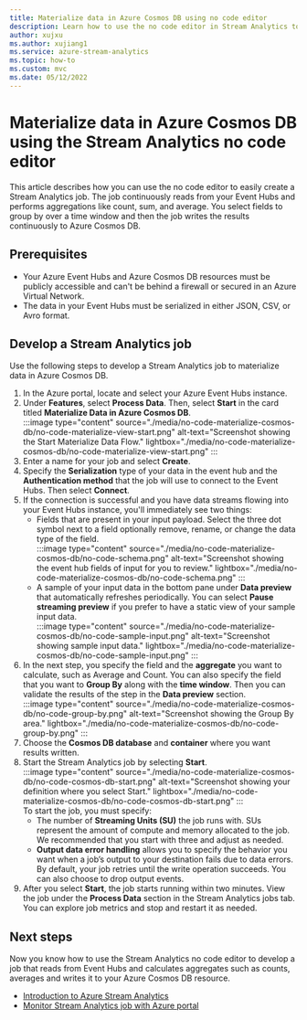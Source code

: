 ```yaml
---
title: Materialize data in Azure Cosmos DB using no code editor
description: Learn how to use the no code editor in Stream Analytics to materialize data from Event Hubs to Azure Cosmos DB.
author: xujxu
ms.author: xujiang1
ms.service: azure-stream-analytics
ms.topic: how-to
ms.custom: mvc
ms.date: 05/12/2022
---
```

# Materialize data in Azure Cosmos DB using the Stream Analytics no code editor

This article describes how you can use the no code editor to easily create a Stream Analytics job. The job continuously reads from your Event Hubs and performs aggregations like count, sum, and average. You select fields to group by over a time window and then the job writes the results continuously to Azure Cosmos DB.

## Prerequisites

* Your Azure Event Hubs and Azure Cosmos DB resources must be publicly accessible and can't be behind a firewall or secured in an Azure Virtual Network.
* The data in your Event Hubs must be serialized in either JSON, CSV, or Avro format.

## Develop a Stream Analytics job

Use the following steps to develop a Stream Analytics job to materialize data in Azure Cosmos DB.

1. In the Azure portal, locate and select your Azure Event Hubs instance.
2.	Under **Features**, select **Process Data**. Then, select **Start** in the card titled **Materialize Data in Azure Cosmos DB**.  
    :::image type="content" source="./media/no-code-materialize-cosmos-db/no-code-materialize-view-start.png" alt-text="Screenshot showing the Start Materialize Data Flow." lightbox="./media/no-code-materialize-cosmos-db/no-code-materialize-view-start.png" :::
3.	Enter a name for your job and select **Create**.
4.	Specify the **Serialization** type of your data in the event hub and the **Authentication method** that the job will use to connect to the Event Hubs. Then select **Connect**.
5.	If the connection is successful and you have data streams flowing into your Event Hubs instance, you'll immediately see two things:
    -  Fields that are present in your input payload. Select the three dot symbol next to a field optionally remove, rename, or change the data type of the field.  
        :::image type="content" source="./media/no-code-materialize-cosmos-db/no-code-schema.png" alt-text="Screenshot showing the event hub fields of input for you to review." lightbox="./media/no-code-materialize-cosmos-db/no-code-schema.png" :::    
    - A sample of your input data in the bottom pane under **Data preview** that automatically refreshes periodically. You can select **Pause streaming preview** if you prefer to have a static view of your sample input data.  
        :::image type="content" source="./media/no-code-materialize-cosmos-db/no-code-sample-input.png" alt-text="Screenshot showing sample input data." lightbox="./media/no-code-materialize-cosmos-db/no-code-sample-input.png" :::
6.	In the next step, you specify the field and the **aggregate** you want to calculate, such as Average and Count. You can also specify the field that you want to **Group By** along with the **time window**. Then you can validate the results of the step in the **Data preview** section.  
    :::image type="content" source="./media/no-code-materialize-cosmos-db/no-code-group-by.png" alt-text="Screenshot showing the Group By area." lightbox="./media/no-code-materialize-cosmos-db/no-code-group-by.png" :::
7.	Choose the **Cosmos DB database** and **container** where you want results written.
8.	Start the Stream Analytics job by selecting **Start**.  
    :::image type="content" source="./media/no-code-materialize-cosmos-db/no-code-cosmos-db-start.png" alt-text="Screenshot showing your definition where you select Start." lightbox="./media/no-code-materialize-cosmos-db/no-code-cosmos-db-start.png" :::  
To start the job, you must specify:
    -  The number of **Streaming Units (SU)** the job runs with. SUs represent the amount of compute and memory allocated to the job. We recommended that you start with three and adjust as needed.
    - **Output data error handling** allows you to specify the behavior you want when a job’s output to your destination fails due to data errors. By default, your job retries until the write operation succeeds. You can also choose to drop  output events.
9.	After you select **Start**, the job starts running within two minutes. View the job under the **Process Data** section in the Stream Analytics jobs tab. You can explore job metrics and stop and restart it as needed.

## Next steps

Now you know how to use the Stream Analytics no code editor to develop a job that reads from Event Hubs and calculates aggregates such as counts, averages and writes it to your Azure Cosmos DB resource.

* [Introduction to Azure Stream Analytics](stream-analytics-introduction.md)
* [Monitor Stream Analytics job with Azure portal](./stream-analytics-monitoring.md)
